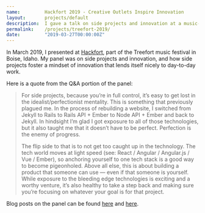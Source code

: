 ```yaml
---
name:         Hackfort 2019 - Creative Outlets Inspire Innovation
layout:       projects/default
description:  I gave a talk on side projects and innovation at a music-meets-tech festival in Boise.
permalink:    /projects/treefort-2019/
date:         "2019-03-27T00:00:00Z"
---
```


In March 2019, I presented at [Hackfort](https://www.treefortmusicfest.com/fort/hackfort/), part of the Treefort music festival in Boise, Idaho. My panel was on side projects and innovation, and how side projects foster a mindset of innovation that lends itself nicely to day-to-day work.

Here is a quote from the Q&A portion of the panel:
<Blockquote>
For side projects, because you’re in full control, it’s easy to get lost in the idealist/perfectionist mentality. This is something that previously plagued me. In the process of rebuilding a website, I switched from Jekyll to Rails to Rails API + Ember to Node API + Ember and back to Jekyll. In hindsight I’m glad I got exposure to all of those technologies, but it also taught me that it doesn’t have to be perfect. Perfection is the enemy of progress.

The flip side to that is to not get too caught up in the technology. The tech world moves at light speed (see: React / Angular / Angular.js / Vue / Ember), so anchoring yourself to one tech stack is a good way to become pigeonholed. Above all else, this is about building a product that someone can use &mdash; even if that someone is yourself. While exposure to the bleeding edge technologies is exciting and a worthy venture, it’s also healthy to take a step back and making sure you’re focusing on whatever your goal is for that project.
</Blockquote>

Blog posts on the panel can be found [here](https://blog.jelli.com/hackfort-2019-side-projects-creative-outlets-inspire-innovation) and [here](https://www.jelli.com/launchpad/engineering-qa-managing-side-projects-and-finding-inspiration/).
